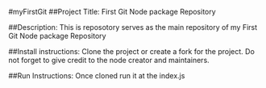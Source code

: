 #myFirstGit 
##Project Title:
First Git Node package Repository

##Description:
This is reposotory serves as the main repository of my First Git Node package Repository

##Install instructions:
Clone the project or create a fork for the project. Do not forget to give credit to the node creator and maintainers.

##Run Instructions:
Once cloned run it at the index.js

